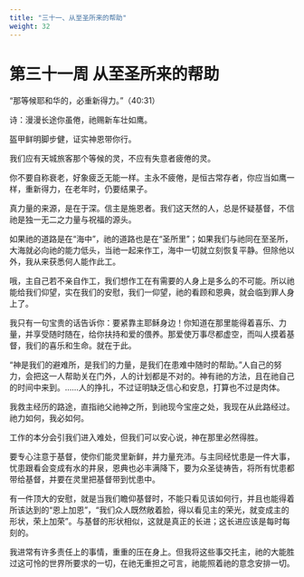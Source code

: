 ```yaml
---
title: "三十一、从至圣所来的帮助"
weight: 32
---
```


# 第三十一周 从至圣所来的帮助

“那等候耶和华的，必重新得力。”（40:31）

诗：漫漫长途你虽倦，祂赐新车壮如鹰。

盔甲鲜明脚步健，证实神恩带你行。

我们应有天城旅客那个等候的灵，不应有失意者疲倦的灵。

你不要自称衰老，好象疲乏无能一样。主永不疲倦，是恒古常存者，你应当如鹰一样，重新得力，在老年时，仍要结果子。

真力量的来源，是在于深。信主是施恩者。我们这天然的人，总是怀疑基督，不信祂是独一无二之力量与祝福的源头。

如果祂的道路是在“海中”，祂的道路也是在“圣所里”；如果我们与祂同在至圣所，大海就必向祂的能力低头，当祂一起来作工，海中一切就立刻恢复平静。但除他以外，我从来获悉何人能作此工。

哦，主自己若不亲自作工，我们想作工在有需要的人身上是多么的不可能。所以祂能给我们仰望，实在我们的安慰，我们一仰望，祂的看顾和恩典，就会临到罪人身上了。

我只有一句宝贵的话告诉你：要紧靠主耶稣身边！你知道在那里能得着喜乐、力量，并享受随时随在，给你扶持和爱的偎养。那爱使万事尽都虚空，而叫人摸着基督，我们的喜乐和生命。就在于此。

“神是我们的避难所，是我们的力量，是我们在患难中随时的帮助。”人自己的努力，会把这一人帮助关在门外，人的计划都是不对的。神有祂的方法，且在祂自己的时间中来到。……人的挣扎，不过证明缺乏信心和安息，打算也不过是肉体。

我救主经历的路途，直指祂父祂神之所，到祂现今宝座之处，我现在从此路经过。祂力如何，我必如何。

工作的本分会引我们进入难处，但我们可以安心说，神在那里必然得胜。

要专心注意于基督，使你们能灵里新鲜，并力量充沛。与主同经忧患是一件大事，忧患跟看会变成有水的井泉，恩典也必丰满降下，要为众圣徒祷告，将所有忧患都带给基督，并要在灵里把基督带到忧患中。

有一件顶大的安慰，就是当我们瞻仰基督时，不能只看见该如何行，并且也能得着所该达到的“恩上加恩”，“我们众人既然敞着脸，得以看见主的荣光，就变成主的形状，荣上加荣”。与基督的形状相似，这就是真正的长进；这长进应该是每时每刻的。

我进常有许多责任上的事情，重重的压在身上。但我将这些事交托主，祂的大能胜过这可怜的世界所要求的一切，在祂无重担之可言，祂能照着祂的意念安排一切。
